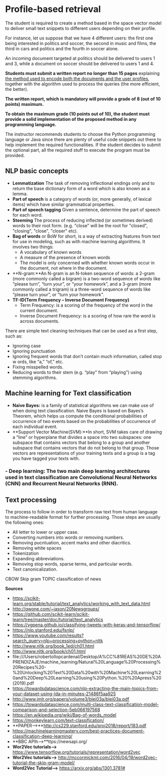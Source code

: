 # Profile-based retrieval

The student is required to create a method based in the space vector model to deliver small text snippets to different users depending on their profile.

For instance, let us suppose that we have 4 different users: the first one being interested in politics and soccer, the second in music and films, the third in cars and politics and the fourth in soccer alone.

An incoming document targeted at politics should be delivered to users 1 and 3, while a document on soccer should be delivered to users 1 and 4. 

**Students must submit a written report no longer than 15 pages** explaining <u>the method used to encode both the documents and the user profiles</u>, together with the algorithm used to process the queries (the more efficient, the better). 

**The written report, which is mandatory will provide a grade of 8 (out of 10 points) maximum.**

**To obtain the maximum grade (10 points out of 10), the student must provide a solid implementation of the proposed method in any programming language.**

 The instructor recommends students to choose the Python programming language or Java since there are plenty of useful code snippets out there to help implement the required functionalities. If the student decides to submit the optional part, all the required stuff to execute the program must be provided.
 

## NLP basic concepts

- **Lemmatization** The task of removing inflectional endings only and to return the base dictionary form of a word which is also known as a lemma.
- **Part of speech** is a category of words (or, more generally, of lexical items) which have similar grammatical properties.
- **Part of speech tagging** Given a sentence, determine the part of speech for each word.
- **Steeming** The process of reducing inflected (or sometimes derived) words to their root form. (e.g. "close" will be the root for "closed", "closing", "close", "closer" etc).
- **Bag of words** or BoW for short, is a way of extracting features from text for use in modeling, such as with machine learning algorithms. It involves two things:
	- A vocabulary of known words
	- A measure of the presence of known words
	-  The model is only concerned with whether known words occur in the document, not where in the document.
- **N-gram:**An N-gram is an N-token sequence of words: a 2-gram (more commonly called a bigram) is a two-word sequence of words like “please turn”, “turn your”, or “your homework”, and a 3-gram (more commonly called a trigram) is a three-word sequence of words like “please turn your”, or “turn your homework".
- **TF-ID(Term Frequency – Inverse Document Frequency)**
	- Term Frequency: is a scoring of the frequency of the word in the current document.
	- Inverse Document Frequency: is a scoring of how rare the word is across documents.


There are simple text cleaning techniques that can be used as a first step, such as:

- Ignoring case
- Ignoring punctuation
- Ignoring frequent words that don’t contain much information, called stop w ords, like “a,” “of,” etc.
- Fixing misspelled words.
- Reducing words to their stem (e.g. “play” from “playing”) using stemming algorithms.

## Machine learning for Text classification

- **Naive Bayes:** is a family of statistical algorithms we can make use of when doing text classification. Naive Bayes is based on Bayes’s Theorem, which helps us compute the conditional probabilities of occurrence of two events based on the probabilities of occurrence of each individual event.
- **Support Vector Machine(SVM):**In short, SVM takes care of drawing a “line” or hyperplane that divides a space into two subspaces: one subspace that contains vectors that belong to a group and another subspace that contains vectors that do not belong to that group. Those vectors are representations of your training texts and a group is a tag you have tagged your texts with.
### - **Deep learning:** The two main deep learning architectures used in text classification are Convolutional Neural Networks (CNN) and Recurrent Neural Networks (RNN).

## Text processing
The process to follow in order to transform raw text from human language to machine-readable format for further processing. Those steps are usually the following ones:
- All letter to lower or upper case.
- Converting numbers into words or removing numbers.
- Removing pucntuation, accent marks and other diacritics.
- Removing white spaces
- Tokenization
- Expanding abbreviations.
- Removing stop words, sparse terms, and particular words.
- Text canonicalization.




	
	
	
CBOW
Skip gram
TOPIC classification of news

**Sources**

- https://scikit-learn.org/stable/tutorial/text_analytics/working_with_text_data.html
- http://qwone.com/~jason/20Newsgroups/
- https://github.com/scikit-learn/scikit-learn/tree/master/doc/tutorial/text_analytics
- https://vgpena.github.io/classifying-tweets-with-keras-and-tensorflow/
- https://nlp.stanford.edu/fsnlp/
- https://www.youtube.com/results?search_query=nlp+processing+python+nltk
- http://www.nltk.org/book_1ed/ch01.html
- http://www.nltk.org/book/ch01.html
- file:///Users/robertollopcardenal/Desktop/A%CC%81REAS%20DE%20APRENDIZAJE/machine_learning/Natural%20Language%20Processing%20Recipes%20-%20Unlocking%20Text%20Data%20with%20Machine%20Learning%20and%20Deep%20Learning%20using%20Python.%20%20Apress%20(2019).pdf
- https://towardsdatascience.com/nlp-extracting-the-main-topics-from-your-dataset-using-lda-in-minutes-21486f5aa925
- http://www.jmlr.org/papers/volume3/blei03a/blei03a.pdf
- https://towardsdatascience.com/multi-class-text-classification-model-comparison-and-selection-5eb066197568
- https://en.wikipedia.org/wiki/Bag-of-words_model
- https://monkeylearn.com/text-classification/
- **PAPER-->**http://cs229.stanford.edu/proj2018/report/183.pdf 
- https://machinelearningmastery.com/best-practices-document-classification-deep-learning/
- **BBC APIh-->**ttps://newsapi.org/
- **Wor2Vec tutorials-->** https://www.tensorflow.org/tutorials/representation/word2vec
- **Wor2Vec tutorials-->** http://mccormickml.com/2016/04/19/word2vec-tutorial-the-skip-gram-model/
- **Word2Vec Tutorial-->** https://arxiv.org/abs/1301.3781#